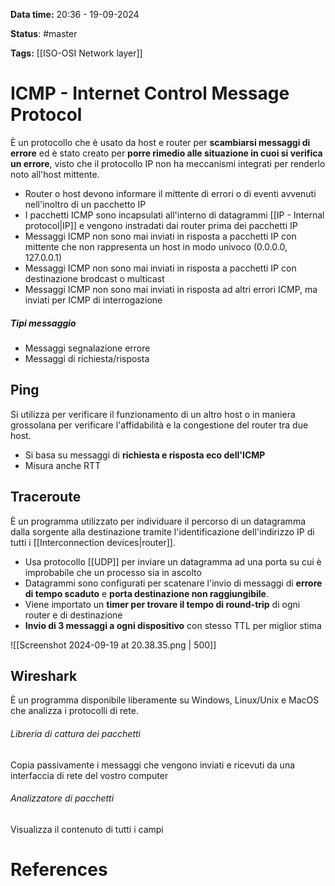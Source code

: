 **Data time:** 20:36 - 19-09-2024

**Status**: #master 

**Tags:** [[ISO-OSI Network layer]]

# ICMP - Internet Control Message Protocol

È un protocollo che è usato da host e router per **scambiarsi messaggi di errore** ed è stato creato per **porre rimedio alle situazione in cuoi si verifica un errore**, visto che il protocollo IP non ha meccanismi integrati per renderlo noto all'host mittente. 

- Router o host devono informare il mittente di errori o di eventi avvenuti nell'inoltro di un pacchetto IP
- I pacchetti ICMP sono incapsulati all'interno di datagrammi [[IP - Internal protocol|IP]] e vengono instradati dai router prima dei pacchetti IP
- Messaggi ICMP non sono mai inviati in risposta a pacchetti IP con mittente che non rappresenta un host in modo univoco (0.0.0.0, 127.0.0.1)
- Messaggi ICMP non sono mai inviati in risposta a pacchetti IP con destinazione brodcast o multicast
- Messaggi ICMP non sono mai inviati in risposta ad altri errori ICMP, ma inviati per ICMP di interrogazione

##### Tipi messaggio
- Messaggi segnalazione errore
- Messaggi di richiesta/risposta
## Ping
Si utilizza per verificare il funzionamento di un altro host o in maniera grossolana per verificare l'affidabilità e la congestione del router tra due host.
- Si basa su messaggi di **richiesta e risposta eco dell'ICMP**
- Misura anche RTT
## Traceroute
È un programma utilizzato per individuare il percorso di un datagramma dalla sorgente alla destinazione tramite l'identificazione dell'indirizzo IP di tutti i [[Interconnection devices|router]].

- Usa protocollo [[UDP]] per inviare un datagramma ad una porta su cui è improbabile che un processo sia in ascolto
- Datagrammi sono configurati per scatenare l'invio di messaggi di **errore di tempo scaduto** e **porta destinazione non raggiungibile**.
- Viene importato un **timer per trovare il tempo di round-trip** di ogni router e di destinazione
- **Invio di 3 messaggi a ogni dispositivo** con stesso TTL per miglior stima

![[Screenshot 2024-09-19 at 20.38.35.png | 500]]
## Wireshark
È un programma disponibile liberamente su Windows, Linux/Unix e MacOS che analizza i protocolli di rete.
###### Libreria di cattura dei pacchetti
Copia passivamente i messaggi che vengono inviati e ricevuti da una interfaccia di rete del vostro computer
###### Analizzatore di pacchetti
Visualizza il contenuto di tutti i campi

# References